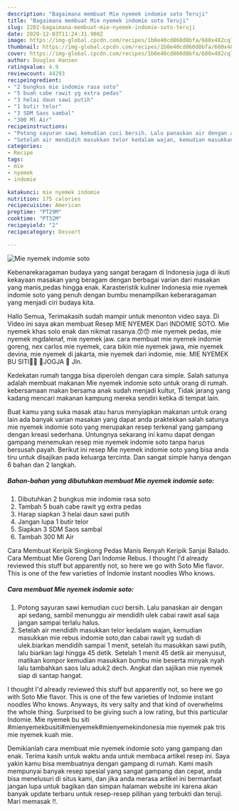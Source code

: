 ```yaml
---
description: "Bagaimana membuat Mie nyemek indomie soto Teruji"
title: "Bagaimana membuat Mie nyemek indomie soto Teruji"
slug: 2202-bagaimana-membuat-mie-nyemek-indomie-soto-teruji
date: 2020-12-03T11:24:31.900Z
image: https://img-global.cpcdn.com/recipes/1b0e40cd860d8bfa/680x482cq70/mie-nyemek-indomie-soto-foto-resep-utama.jpg
thumbnail: https://img-global.cpcdn.com/recipes/1b0e40cd860d8bfa/680x482cq70/mie-nyemek-indomie-soto-foto-resep-utama.jpg
cover: https://img-global.cpcdn.com/recipes/1b0e40cd860d8bfa/680x482cq70/mie-nyemek-indomie-soto-foto-resep-utama.jpg
author: Douglas Hansen
ratingvalue: 4.9
reviewcount: 44293
recipeingredient:
- "2 bungkus mie indomie rasa soto"
- "5 buah cabe rawit yg extra pedas"
- "3 helai daun sawi putih"
- "1 butir telor"
- "3 SDM Saos sambal"
- "300 Ml Air"
recipeinstructions:
- "Potong sayuran sawi kemudian cuci bersih. Lalu panaskan air dengan api sedang, sambil menunggu air mendidih ulek cabai rawit asal saja jangan sampai terlalu halus."
- "Setelah air mendidih masukkan telor kedalam wajan, kemudian masukkan mie rebus indomie soto,dan cabai rawit yg sudah di ulek.biarkan mendidih sampai 1 menit, setelah itu masukkan sawi putih, lalu biarkan lagi hingga 45 detik. Setelah 1 menit 45 detik air menyusut, matikan kompor kemudian masukkan bumbu mie beserta minyak nyah lalu tambahkan saos lalu aduk2 dech. Angkat dan sajikan mie nyemek siap di santap hangat."
categories:
- Recipe
tags:
- mie
- nyemek
- indomie

katakunci: mie nyemek indomie 
nutrition: 175 calories
recipecuisine: American
preptime: "PT29M"
cooktime: "PT32M"
recipeyield: "2"
recipecategory: Dessert

---
```



![Mie nyemek indomie soto](https://img-global.cpcdn.com/recipes/1b0e40cd860d8bfa/680x482cq70/mie-nyemek-indomie-soto-foto-resep-utama.jpg)

Kebenarekaragaman budaya yang sangat beragam di Indonesia juga di ikuti kekayaan masakan yang beragam dengan berbagai varian dari masakan yang manis,pedas hingga enak. Karasteristik kuliner Indonesia mie nyemek indomie soto yang penuh dengan bumbu menampilkan keberaragaman yang menjadi ciri budaya kita.


Hallo Semua, Terimakasih sudah mampir untuk menonton video saya. Di Video ini saya akan membuat Resep MIE NYEMEK Dari INDOMIE SOTO. Mie nyemek khas solo enak dan nikmat rasanya.😙😙 mie nyemek pedas, mie nyemek mgdalenaf, mie nyemek jaw. cara membuat mie nyemek indomie goreng, nex carlos mie nyemek, cara bikin mie nyemek jawa, mie nyemek devina, mie nyemek di jakarta, mie nyemek dari indomie, mie. MIE NYEMEK BU SITI🍜🍜 📍JOGJA 🚩 Jln.

Kedekatan rumah tangga bisa diperoleh dengan cara simple. Salah satunya adalah membuat makanan Mie nyemek indomie soto untuk orang di rumah. kebersamaan makan bersama anak sudah menjadi kultur, Tidak jarang yang kadang mencari makanan kampung mereka sendiri ketika di tempat lain.

Buat kamu yang suka masak atau harus menyiapkan makanan untuk orang lain ada banyak varian masakan yang dapat anda praktekkan salah satunya mie nyemek indomie soto yang merupakan resep terkenal yang gampang dengan kreasi sederhana. Untungnya sekarang ini kamu dapat dengan gampang menemukan resep mie nyemek indomie soto tanpa harus bersusah payah.
Berikut ini resep Mie nyemek indomie soto yang bisa anda tiru untuk disajikan pada keluarga tercinta. Dan sangat simple hanya dengan 6 bahan dan 2 langkah.


<!--inarticleads1-->

##### Bahan-bahan yang dibutuhkan membuat Mie nyemek indomie soto:

1. Dibutuhkan 2 bungkus mie indomie rasa soto
1. Tambah 5 buah cabe rawit yg extra pedas
1. Harap siapkan 3 helai daun sawi putih
1. Jangan lupa 1 butir telor
1. Siapkan 3 SDM Saos sambal
1. Tambah 300 Ml Air


Cara Membuat Keripik Singkong Pedas Manis Renyah Keripik Sanjai Balado. Cara Membuat Mie Goreng Dari Indomie Rebus. I thought I&#39;d already reviewed this stuff but apparently not, so here we go with Soto Mie flavor. This is one of the few varieties of Indomie instant noodles Who knows. 

<!--inarticleads2-->

##### Cara membuat  Mie nyemek indomie soto:

1. Potong sayuran sawi kemudian cuci bersih. Lalu panaskan air dengan api sedang, sambil menunggu air mendidih ulek cabai rawit asal saja jangan sampai terlalu halus.
1. Setelah air mendidih masukkan telor kedalam wajan, kemudian masukkan mie rebus indomie soto,dan cabai rawit yg sudah di ulek.biarkan mendidih sampai 1 menit, setelah itu masukkan sawi putih, lalu biarkan lagi hingga 45 detik. Setelah 1 menit 45 detik air menyusut, matikan kompor kemudian masukkan bumbu mie beserta minyak nyah lalu tambahkan saos lalu aduk2 dech. Angkat dan sajikan mie nyemek siap di santap hangat.


I thought I&#39;d already reviewed this stuff but apparently not, so here we go with Soto Mie flavor. This is one of the few varieties of Indomie instant noodles Who knows. Anyways, its very salty and that kind of overwhelms the whole thing. Surprised to be giving such a low rating, but this particular Indomie. Mie nyemek bu siti #mienyemekbusiti#mienyemek#mienyemekindonesia mie nyemek pak tris mie nyemek kuah mie. 

Demikianlah cara membuat mie nyemek indomie soto yang gampang dan enak. Terima kasih untuk waktu anda untuk membaca artikel resep ini. Saya yakin kamu bisa membuatnya dengan gampang di rumah. Kami masih mempunyai banyak resep spesial yang sangat gampang dan cepat, anda bisa menelusuri di situs kami, dan jika anda merasa artikel ini bermanfaat jangan lupa untuk bagikan dan simpan halaman website ini karena akan banyak update terbaru untuk resep-resep pilihan yang terbukti dan teruji. Mari memasak !!. 
